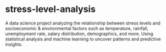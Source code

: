 # stress-level-analysis
A data science project analyzing the relationship between stress levels and socioeconomic &amp; environmental factors such as temperature, rainfall, unemployment rate, salary distribution, demographics, and more. Using statistical analysis and machine learning to uncover patterns and predictive insights.
